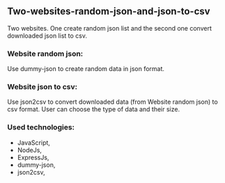 ## Two-websites-random-json-and-json-to-csv

Two websites. One create random json list and the second one convert downloaded json list to csv. 

### Website random json:
Use dummy-json to create random data in json format.

### Website json to csv:
Use json2csv to convert downloaded data (from Website random json) to csv format.
User can choose the type of data and their size. 

### Used technologies: 
* JavaScript, 
* NodeJs, 
* ExpressJs, 
* dummy-json, 
* json2csv,
